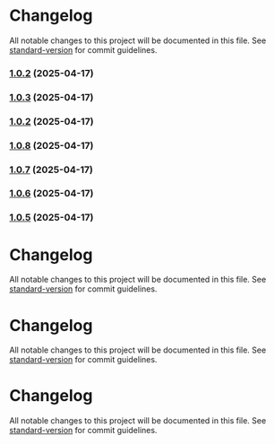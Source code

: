 # Changelog

All notable changes to this project will be documented in this file. See [standard-version](https://github.com/conventional-changelog/standard-version) for commit guidelines.

### [1.0.2](https://github.com/dmeikle/qus-node-pdf-generator/compare/v1.0.88...v1.0.2) (2025-04-17)

### [1.0.3](https://github.com/dmeikle/qus-node-pdf-generator/compare/v1.0.1...v1.0.3) (2025-04-17)

### [1.0.2](https://github.com/dmeikle/qus-node-pdf-generator/compare/v1.0.1...v1.0.2) (2025-04-17)

### [1.0.8](https://github.com/dmeikle/qus-node-pdf-generator/compare/v1.0.1...v1.0.8) (2025-04-17)

### [1.0.7](https://github.com/dmeikle/qus-node-pdf-generator/compare/v1.0.1...v1.0.7) (2025-04-17)

### [1.0.6](https://github.com/dmeikle/qus-node-pdf-generator/compare/v1.0.1...v1.0.6) (2025-04-17)

### [1.0.5](https://github.com/dmeikle/qus-node-pdf-generator/compare/v1.0.1...v1.0.5) (2025-04-17)

# Changelog

All notable changes to this project will be documented in this file. See [standard-version](https://github.com/conventional-changelog/standard-version) for commit guidelines.


# Changelog

All notable changes to this project will be documented in this file. See [standard-version](https://github.com/conventional-changelog/standard-version) for commit guidelines.


# Changelog

All notable changes to this project will be documented in this file. See [standard-version](https://github.com/conventional-changelog/standard-version) for commit guidelines.
